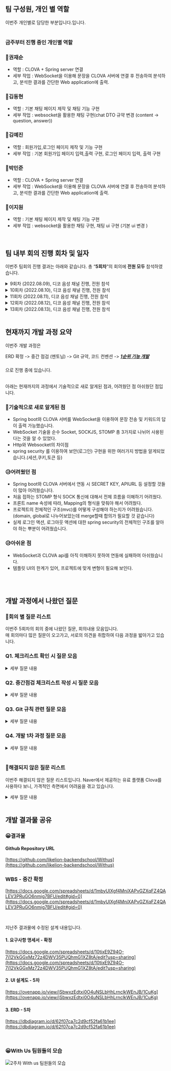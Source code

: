 
## 팀 구성원, 개인 별 역할

이번주 개인별로 담당한 부분입니다.입니다. <br><br>

### 금주부터 진행 중인 **개인별 역할** <br>

### 🙂권재순

- 역할 : CLOVA + Spring server 연결
- 세부 작업 : WebSocket을 이용해 문장을 CLOVA 서버에 연결 후 전송하여 분석하고, 분석한 결과를 간단한 Web application에 출력.

### 🙂김동현

- 역할 : 기본 채팅 페이지 제작 및 채팅 기능 구현
- 세부 작업 : websocket을 활용한 채팅 구현(chat DTO 규약 변경 (content -> question, answer))

### 🙂김예진

- 역할 : 회원가입,로그인 페이지 제작 및 기능 구현
- 세부 작업 : 기본 회원가입 페이지 입력,출력 구현, 로그인 페이지 입력, 출력 구현

### 🙂박민준

- 역할 :  CLOVA + Spring server 연결
- 세부 작업 : WebSocket을 이용해 문장을 CLOVA 서버에 연결 후 전송하여 분석하고, 분석한 결과를 간단한 Web application에 출력.

### 🙂이지원

- 역할 : 기본 채팅 페이지 제작 및 채팅 기능 구현
- 세부 작업 :  websocket을 활용한 채팅 구현, 채팅 ui 구현 (기본 ui 변경 )

<br>



## 팀 내부 회의 진행 회차 및 일자

이번주 팀회의 진행 결과는 아래와 같습니다. 총 “**5회차**”의 회의에 **전원 모두** 참석하였습니다.

<details>
<summary> 9회차 (2022.08.09), 디코 음성 채널 진행, 전원 참석</summary>
   <div>  ERD 2차 작성, 중간 체크리스트 작성, 멘토 중간점검일 확정 </div>
</details> 
<details>
<summary> 10회차 (2022.08.10), 디코 음성 채널 진행, 전원 참석</summary>
   <div>  안성진 멘토님 중간 점검 </div>
</details> 
<details>
<summary> 11회차 (2022.08.11), 디코 음성 채널 진행, 전원 참석</summary>
   <div>  git 규약 확정, 코드컨벤션 확정, 멘토님 피드백 확인, spring프로젝트 생성, 회고작성 </div>
</details> 
<details>
<summary> 12회차 (2022.08.12), 디코 음성 채널 진행, 전원 참석</summary>
   <div> 개인회고, 팀회고 규칙 설정, git branch규칙, clova 요금 확인  </div>
</details>
<details>
<summary> 13회차 (2022.08.13), 디코 음성 채널 진행, 전원 참석</summary>
   <div> 개인별 개발 진행상황 공유- 0회차(branch생성), 위클리 2차 작성  </div>
</details>
<br>



## 현재까지 개발 과정 요약

이번주 개발 과정은 

ERD 확정 -> 중간 점검 (멘토님) -> Git 규약, 코드 컨벤션 -> <U>***1순위 기능 개발***</U>

### 
으로 진행 중에 있습니다.

<br>
아래는 현재까지의 과정에서 기술적으로 새로 알게된 점과, 어려웠던 점 아쉬웠던 점입니다. <br> 


### 🙂기술적으로 새로 알게된 점
- Spring boot와 CLOVA 서버를 WebSocket을 이용하여 문장 전송 및 키워드의 답이 출력 가능했습니다. 
- WebSocket 기술을 순수 Socket, SOCKJS, STOMP 총 3가지로 나뉘어 사용된다는 것을 알 수 있었다.
- Http와 Websocket의 차이점 
- spring security 를 이용하여 보안(로그인) 구현을 위한 여러가지 방법을 알게되었습니다.(세션,쿠키,토큰 등)
### 😥어려웠던 점
- Spring boot와 CLOVA 서버에서 연동 시 SECRET KEY, APIURL 등 설정할 것들이 많아 어려웠습니다.
- 처음 접하는 STOMP 형식 SOCK 통신에 대해서 전체 흐름을 이해하기 어려웠다.
- 프론트 name 속성에 따라, Mapping의 형식을 맞춰야 해서 어려웠다.
- 프로젝트의 전체적인 구조(mvc)를 어떻게 구성해야 하는지가 어려웠습니다.(domain, global로 나누어보았는데 merge할때 합의가 필요할 것 같습니다)
- 실제 로그인 액션, 로그아웃 액션에 대한 spring security의 전체적인 구조를 알아야 하는 뿌분이 어려웠습니다.
### 😥아쉬운 점
- WebSocket과 CLOVA api를 아직 이해하지 못하여 연동에 실패하여 아쉬웠습니다.
- 템플릿 UI의 한계가 있어, 프로젝트에 맞게 변형이 필요해 보인다.
<br>


<br>

## 개발 과정에서 나왔던 질문

### 🤔회의 별 질문 리스트

이번주 5회차의 회의 중에 나왔던 질문, 회의내용 모음입니다.  
매 회의마다 많은 질문이 오고가고, 서로의 의견을 취합하여 다음 과정을 밟아가고 있습니다.
<br>

### Q1. 체크리스트 확인 시 질문 모음 
<details>
<summary> 세부 질문 내용 </summary>
<div>  

**q. Github으로 협업을 어떻게 하면 좋나요?**
main branch → **기능별로 나눠서 branch 나누고**, 회의할때 merge 하고 (코드리뷰후에 merge)
source tree 툴을 사용하면 GUI로 작업하기 편합니다.

**q. 변수명이나 코드 컨벤션 을 정하면 좋을것 같습니다.**

**q.  애자일하게 개발은 어떻게 하는 것인가요?**
요구사항이 변경되면, 변경된 것을 스프린트 돌리고? , 계획을 수정하고 다시 돌리는 과정이므로, 위클리로 작업을 머지하는 지금의 과정이
애자일 방식으로 개발을 진행하는 것입니다.

</div>
</details> 

### Q2. 중간점검 체크리스트 작성 시 질문 모음

<details>
<summary> 세부 질문 내용 </summary>
<div>



**q. 현재 DB 구성 상황에서 중복을 피할 수 있는 방법이 있을까요?, 지금의 방식이 보편적으로 사용되는 방법일까요?**
flowchart_tbl 중복현황 : 
[https://docs.google.com/spreadsheets/d/1OCrIUnf_JQt7pkoYsxs7ozqrSPUEorzPOvI4Ev1tc20/edit](https://docs.google.com/spreadsheets/d/1OCrIUnf_JQt7pkoYsxs7ozqrSPUEorzPOvI4Ev1tc20/edit)

a.   
    중복된다고 크게 문제될 것 같지 않습니다.   
 '  이름만 중복' 으로 진행하시면 될것 같습니다.

[중간점검 체크리스트](https://www.notion.so/1f70c8eaa4cb4bd0b5a3f06efebb81f8)  
[ERD-결과](https://dbdiagram.io/d/62f07ca7c2d9cf52fa61b1ee) 

<br>

**q. 현재 이대로 진행해도 괜찮을지?**

a.  문제없이 잘 되고 있고, 실제 개발을 진행해보면 더 확실하게 알게됩니다.

</div>
</details>

### Q3. Git 규칙 관련 질문 모음
<details>
<summary> 세부 질문 내용 </summary>
<div>

**q. Git 규약**

```css
feat : 새로운 기능 추가
fix : 버그 수정
docs : 문서 관련
style : 스타일 변경 (포매팅 수정, 들여쓰기 추가, …)
refactor : 코드 리팩토링
test : 테스트 관련 코드
build : 빌드 관련 파일 수정
ci : CI 설정 파일 수정
perf : 성능 개선
chore : 그 외 자잘한 수정
```

#### **q. Git branch 규칙** 

어제 디코에 여쭤봤을 때, 이름으로 하면 더 쉬울 것 같지만 기능별로 명명하는 것이 좋을 것 같다는 의견이 있어서 다들 괜찮으시면 “기능”으로 가심이 어떠실지요!

- 기능별로 명명하기
    제가 생각하는 형식을 예시로 적어봤는데, 여러분의 생각과 맞는지 모르겠어서 어떤 형식이 좋을지 말해주시면 제가 간단히 [README.md](https://github.com/likelion-backendschool/QUPP) (참고 QUPP 팀 리드미) 에 적어놓겠습니다.

```java
feature-login
feature-signup
feature-chat-websocket
feature-clova-apigw
```

</div>
</details>

### Q4. 개발 1차 과정 질문 모음
<details>
<summary>세부 질문 내용</summary>
<div>

**q.  InteliJ에서 git branch를 어떻게 만들고, 해당 branch로 어떻게 clone 받나요?**
- branch를 만들때, 권한이 없어서 develop-setting에서 token을 받아 token으로 연동해얗
- branch를 만든 다음 해당 branch로 바로 커밋하면됩니다.
- Intelij에서 Git을 바로 연동하면, commit, push가 바로되고, 충돌이 일어났을때 GUI로 보기좋게 표기해줍니다.

</div>
</details>

<br>

### 🤔해결되지 않은 질문 리스트

이번주 해결되지 않은 질문 리스트입니다.
Naver에서 제공하는 유료 플랫폼 Clova를 사용하다 보니, 가격적인 측면에서 어려움을 겪고 있습니다.


<details>
<summary>세부 질문 내용</summary>
<div>

**q. 가격 확인 - clova**

그 또 요금 관련해서 추가적인 사항인데.. 
현재 custom 연동을 하려면 APIGW 연동이 필요한데, 
이 기능을 사용하기 위해서는 Naver API GateWay 서비스가 필요하다고 합니다.. 
그런데 무료가 아닌 사용 요금이 있는 것 같습니다ㅠㅠ

블로그 : [[https://blog.naver.com/n_cloudplatform/221123434939](https://blog.naver.com/n_cloudplatform/221123434939)]([https://blog.naver.com/n_cloudplatform/221123434939](https://blog.naver.com/n_cloudplatform/221123434939))

사용요금 안내 : [[https://www.ncloud.com/product/applicationService/apiGateway](https://www.ncloud.com/product/applicationService/apiGateway)]([https://www.ncloud.com/product/applicationService/apiGateway](https://www.ncloud.com/product/applicationService/apiGateway))

가이드 : [[https://guide.ncloud-docs.com/docs/apigw-apigw-1](https://guide.ncloud-docs.com/docs/apigw-apigw-1)]([https://guide.ncloud-docs.com/docs/apigw-apigw-1](https://guide.ncloud-docs.com/docs/apigw-apigw-1))

#### 1차 방안
무료 크래딧으로 구매, 팀원 계정 공유하면서 크래딧으로 최대한 해결

#### 2차 방안
naver cloud platform 내부에 있는 서비스로, ncp 10만원이 가능해질 경우, 해당 비용으로 충당

</div>
</details>

<br>


## 개발 결과물 공유

### 😀결과물

#### Github Repository URL

[https://github.com/likelion-backendschool/Withus](https://github.com/likelion-backendschool/Withus)


### WBS - 중간 확정
[https://docs.google.com/spreadsheets/d/1mbyUlXgf4MniXAPvGZXqFZ4QALEV3PRuGO6nmig7BFU/edit#gid=0](https://docs.google.com/spreadsheets/d/1mbyUlXgf4MniXAPvGZXqFZ4QALEV3PRuGO6nmig7BFU/edit#gid=0)

<br>

지난주 결과물에 수정된 설계 내용입니다. 

#### 1. 요구사항 명세서 - 확정

[https://docs.google.com/spreadsheets/d/10tixE9Z94O-7i12VkGGxMz72z4DWV35PUQhmG1XZ8tA/edit?usp=sharing](https://docs.google.com/spreadsheets/d/10tixE9Z94O-7i12VkGGxMz72z4DWV35PUQhmG1XZ8tA/edit?usp=sharing)

#### 2. UI 설계도 - 5차

[https://ovenapp.io/view/jSbwxzEdtxi0O4uNSLbHhLrnclkWEnJB/1CuKg](https://ovenapp.io/view/jSbwxzEdtxi0O4uNSLbHhLrnclkWEnJB/1CuKg)

#### 3. ERD - 5차

[https://dbdiagram.io/d/62f07ca7c2d9cf52fa61b1ee](https://dbdiagram.io/d/62f07ca7c2d9cf52fa61b1ee)

<br>   

### 😀With Us 팀원들의 모습

![2주차 With us 팀원들의 모습](https://i.imgur.com/OY0BXJw.jpg)



